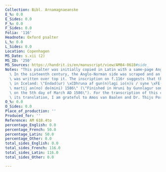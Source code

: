 ```yaml
---
Collection: Bibl. Arnamagnaeanske
E_%: 0.0
E_Sides: 0.0
F_%: 0.0
F_Sides: 0.0
Folia: '116'
Headnote: Oxford psalter
L_%: 0.0
L_Sides: 0.0
Location: Copenhagen
MS_Date: s.xii (2)
MS_ID: '250'
MS_Sources: https://handrit.is/en/manuscript/view/AM04-0618#side_
Notes: "This psalter was initially copied in Latin with a same-page Anglo-Norman translation.\
  \ In the sixteenth century, the Anglo-Norman side was scraped and an Icelandic version\
  \ was written over top it. The inscription on f.116r suggests that this was done\
  \ in Iceland: \"Endad(ur) \xCDhruna af gun(n)lagi io(n)s / syne \xFE(ann) 5 dag\
  \ martij an(no) do(mini) 1586\" (\"Finished in Hruni by Gunnlagur son of J\xF3n\
  \ on the 5th day of March AD 1586\"). For the transcription of this colophon and\
  \ its translation, I am grateful to Amos van Baalen and Dr. Thijs Porck"
O_%: 0.0
O_Sides: 0.0
Place_of_production: ''
Produced_for: ''
Reference: AM 618.4to
percentage_English: 0.0
percentage_French: 50.0
percentage_Latin: 50.0
percentage_Other: 0.0
total_sides_English: 0.0
total_sides_French: 116.0
total_sides_Latin: 116.0
total_sides_Other: 0.0

---
```

